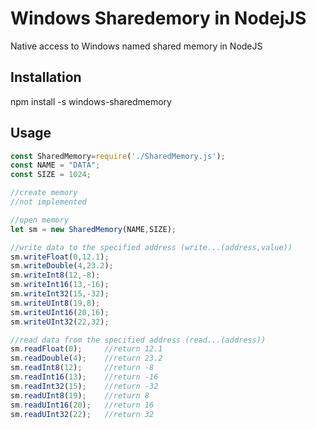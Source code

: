# Windows Sharedemory in NodejJS
Native access to Windows named shared memory in NodeJS

## Installation
npm install -s windows-sharedmemory

## Usage
```js
const SharedMemory=require('./SharedMemory.js');
const NAME = "DATA";
const SIZE = 1024;

//create memory
//not implemented

//open memory
let sm = new SharedMemory(NAME,SIZE);

//write data to the specified address (write...(address,value))
sm.writeFloat(0,12.1);
sm.writeDouble(4,23.2);
sm.writeInt8(12,-8);
sm.writeInt16(13,-16);
sm.writeInt32(15,-32);
sm.writeUInt8(19,8);
sm.writeUInt16(20,16);
sm.writeUInt32(22,32);

//read data from the specified address (read...(address))
sm.readFloat(0);     //return 12.1    
sm.readDouble(4);    //return 23.2    
sm.readInt8(12);     //return -8    
sm.readInt16(13);    //return -16
sm.readInt32(15);    //return -32
sm.readUInt8(19);    //return 8
sm.readUInt16(20);   //return 16
sm.readUInt32(22);   //return 32

```


